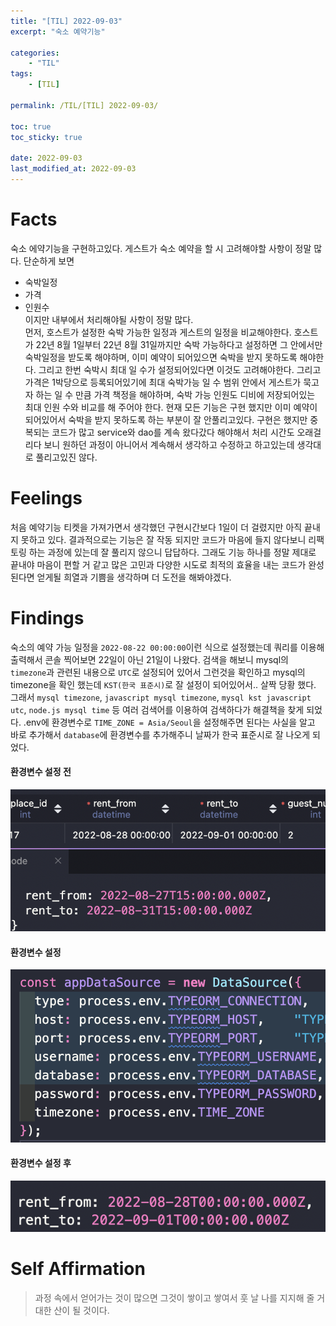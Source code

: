 ```yaml
---
title: "[TIL] 2022-09-03"
excerpt: "숙소 예약기능"

categories:
    - "TIL"
tags:
    - [TIL]

permalink: /TIL/[TIL] 2022-09-03/

toc: true
toc_sticky: true

date: 2022-09-03
last_modified_at: 2022-09-03
---
```


# Facts
숙소 에약기능을 구현하고있다. 게스트가 숙소 예약을 할 시 고려해야할 사항이 정말 많다.
단순하게 보면
- 숙박일정
- 가격
- 인원수\
이지만 내부에서 처리해야될 사항이 정말 많다.\
먼저, 호스트가 설정한 숙박 가능한 일정과 게스트의 일정을 비교해야한다. 호스트가 22년 8월 1일부터 22년 8월 31일까지만 숙박 가능하다고 설정하면 그 안에서만 숙박일정을 받도록 해야하며, 이미 예약이 되어있으면 숙박을 받지 못하도록 해야한다. 그리고 한번 숙박시 최대 일 수가 설정되어있다면 이것도 고려해야한다. 그리고 가격은 1박당으로 등록되어있기에 최대 숙박가능 일 수 범위 안에서 게스트가 묵고자 하는 일 수 만큼 가격 책정을 해야하며, 숙박 가능 인원도 디비에 저장되어있는 최대 인원 수와 비교를 해 주어야 한다.
현재 모든 기능은 구현 했지만 이미 예약이 되어있어서 숙박을 받지 못하도록 하는 부분이 잘 안풀리고있다. 구현은 했지만 중복되는 코드가 많고 service와 dao를 계속 왔다갔다 해야해서 처리 시간도 오래걸리다 보니 원하던 과정이 아니어서 계속해서 생각하고 수정하고 하고있는데 생각대로 풀리고있진 않다.

# Feelings
처음 예약기능 티켓을 가져가면서 생각했던 구현시간보다 1일이 더 걸렸지만 아직 끝내지 못하고 있다. 결과적으로는 기능은 잘 작동 되지만 코드가 마음에 들지 않다보니 리팩토링 하는 과정에 있는데 잘 풀리지 않으니 답답하다. 그래도 기능 하나를 정말 제대로 끝내야 마음이 편할 거 같고 많은 고민과 다양한 시도로 최적의 효율을 내는 코드가 완성된다면 얻게될 희열과 기쁨을 생각하며 더 도전을 해봐야겠다.

# Findings
숙소의 예약 가능 일정을 `2022-08-22 00:00:00`이런 식으로 설정했는데 쿼리를 이용해 출력해서 콘솔 찍어보면 22일이 아닌 21일이 나왔다. 검색을 해보니 mysql의 `timezone`과 관련된 내용으로 `UTC`로 설정되어 있어서 그런것을 확인하고 mysql의 timezone을 확인 했는데 `KST(한국 표준시)`로 잘 설정이 되어있어서.. 살짝 당황 했다. 그래서 `mysql timezone`, `javascript mysql timezone`, `mysql kst javascript utc`, `node.js mysql time` 등 여러 검색어를 이용하여 검색하다가 해결책을 찾게 되었다. .env에 환경변수로 `TIME_ZONE = Asia/Seoul`을 설정해주면 된다는 사실을 알고 바로 추가해서 `database`에 환경변수를 추가해주니 날짜가 한국 표준시로 잘 나오게 되었다.
#### 환경변수 설정 전
![](../../assets/images/posts_img/TIL/2022-09-03-TIL2.png)

#### 환경변수 설정
![](../../assets/images/posts_img/TIL/2022-09-03-TIL.png)

#### 환경변수 설정 후
![](../../assets/images/posts_img/TIL/2022-09-03-TIL3.png)

# Self Affirmation
> 과정 속에서 얻어가는 것이 많으면 그것이 쌓이고 쌓여서 훗 날 나를 지지해 줄 거대한 산이 될 것이다.